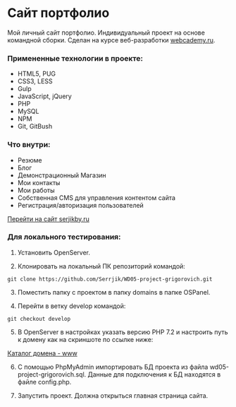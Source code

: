 # Сайт портфолио

Мой личный сайт портфолио. Индивидуальный проект на основе командной сборки. Сделан на курсе веб-разработки [webcademy.ru](http://webcademy.ru/).
### Примененные технологии в проекте:

* HTML5, PUG
* CSS3, LESS
* Gulp
* JavaScript, jQuery
* PHP
* MySQL
* NPM
* Git, GitBush

### Что внутри:

* Резюме
* Блог
* Демонстрационный Магазин
* Мои контакты
* Мои работы
* Собственная CMS для управления контентом сайта
* Регистрация/авторизация пользователей

[Перейти на сайт serjikby.ru](https://serjikby.ru/)

### Для локального тестирования:

1. Установить OpenServer.

2. Клонировать на локальный ПК репозиторий командой:

`git clone https://github.com/Serrjik/WD05-project-grigorovich.git`

3. Поместить папку с проектом в папку domains в папке OSPanel.

4. Перейти в ветку develop командой:

`git checkout develop`

5. В OpenServer в настройках указать версию PHP 7.2 и настроить путь к домену как на скриншоте по ссылке ниже:

[Каталог домена - www](https://yadi.sk/i/W4woHtWyWyVVrQ)

6. С помощью PhpMyAdmin импортировать БД проекта из файла wd05-project-grigorovich.sql. Данные для подключения к БД находятся в файле config.php.

7. Запустить проект. Должна открыться главная страница сайта.
